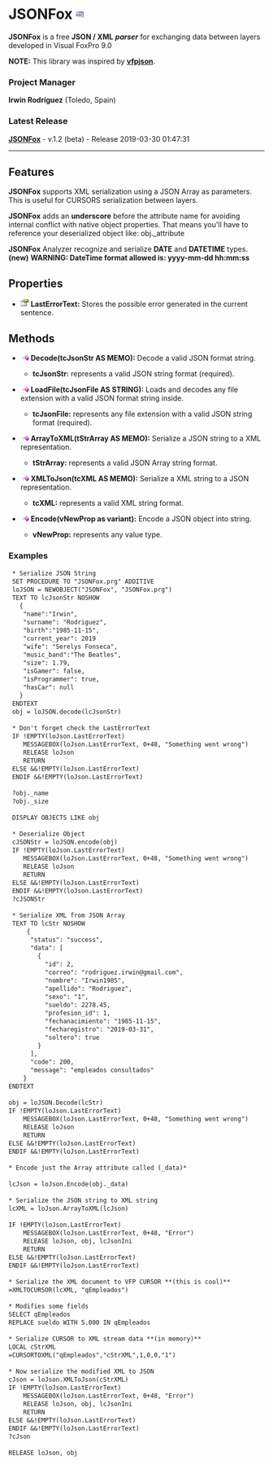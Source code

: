 # JSONFox ![](images/prg.gif)  

**JSONFox** is a free **JSON / XML** ***parser*** for exchanging data between layers developed in Visual FoxPro 9.0

**NOTE:** This library was inspired by **[vfpjson](https://github.com/sait/vfpjson)**.


### Project Manager

**Irwin Rodríguez** (Toledo, Spain)

### Latest Release

**[JSONFox](/README.md)** - v.1.2 (beta) - Release 2019-03-30 01:47:31

<hr>

## Features

**JSONFox** supports XML serialization using a JSON Array as parameters. This is useful for CURSORS serialization between layers.

**JSONFox** adds an **underscore** before the attribute name for avoiding internal conflict with native object properties. That means you'll have to reference your deserialized object like: obj._attribute

**JSONFox** Analyzer recognize and serialize **DATE** and **DATETIME** types. **(new)**
**WARNING: DateTime format allowed is: yyyy-mm-dd hh:mm:ss**

## Properties
* ![](images/prop.gif) **LastErrorText:** Stores the possible error generated in the current sentence.

## Methods

* ![](images/meth.gif) **Decode(tcJsonStr AS MEMO):** Decode a valid JSON format string.
  * **tcJsonStr:** represents a valid JSON string format (required).

* ![](images/meth.gif) **LoadFile(tcJsonFile AS STRING):** Loads and decodes any file extension with a valid JSON format string inside.
  * **tcJsonFile:** represents any file extension with a valid JSON string format (required).

* ![](images/meth.gif) **ArrayToXML(tStrArray AS MEMO):** Serialize a JSON string to a XML representation.
  * **tStrArray:** represents a valid JSON Array string format.

* ![](images/meth.gif) **XMLToJson(tcXML AS MEMO):** Serialize a XML string to a JSON representation.
  * **tcXML:** represents a valid XML string format.

* ![](images/meth.gif) **Encode(vNewProp as variant):** Encode a JSON object into string.
  * **vNewProp:** represents any value type.
  
### Examples

```xBase
 * Serialize JSON String
 SET PROCEDURE TO "JSONFox.prg" ADDITIVE
 loJSON = NEWOBJECT("JSONFox", "JSONFox.prg")
 TEXT TO lcJsonStr NOSHOW
   {
    "name":"Irwin",
    "surname": "Rodriguez",
    "birth":"1985-11-15",
    "current_year": 2019    
    "wife": "Serelys Fonseca",
    "music_band":"The Beatles",
    "size": 1.79,
    "isGamer": false,
    "isProgrammer": true, 
    "hasCar": null
   }
 ENDTEXT
 obj = loJSON.decode(lcJsonStr)
 
 * Don't forget check the LastErrorText
 IF !EMPTY(loJson.LastErrorText) 
 	MESSAGEBOX(loJson.LastErrorText, 0+48, "Something went wrong")
	RELEASE loJson
	RETURN
 ELSE &&!EMPTY(loJson.LastErrorText)
 ENDIF &&!EMPTY(loJson.LastErrorText)
 
 ?obj._name
 ?obj._size
 
 DISPLAY OBJECTS LIKE obj
 
 * Deserialize Object
 cJSONStr = loJSON.encode(obj)
 IF !EMPTY(loJson.LastErrorText) 
 	MESSAGEBOX(loJson.LastErrorText, 0+48, "Something went wrong")
	RELEASE loJson
	RETURN
 ELSE &&!EMPTY(loJson.LastErrorText)
 ENDIF &&!EMPTY(loJson.LastErrorText)
 ?cJSONStr
 
 * Serialize XML from JSON Array
 TEXT TO lcStr NOSHOW
	 {
	  "status": "success",
	  "data": [
	    {
	      "id": 2,
	      "correo": "rodriguez.irwin@gmail.com",
	      "nombre": "Irwin1985",
	      "apellido": "Rodriguez",
	      "sexo": "1",
	      "sueldo": 2278.45,
	      "profesion_id": 1,
	      "fechanacimiento": "1985-11-15",
	      "fecharegistro": "2019-03-31",
	      "soltero": true
	    }
	  ],
	  "code": 200,
	  "message": "empleados consultados"
	}
ENDTEXT

obj = loJSON.Decode(lcStr)
IF !EMPTY(loJson.LastErrorText) 
	MESSAGEBOX(loJson.LastErrorText, 0+48, "Something went wrong")
	RELEASE loJson
	RETURN
ELSE &&!EMPTY(loJson.LastErrorText)
ENDIF &&!EMPTY(loJson.LastErrorText)

* Encode just the Array attribute called (_data)*

lcJson = loJson.Encode(obj._data)

* Serialize the JSON string to XML string
lcXML = loJson.ArrayToXML(lcJson)

IF !EMPTY(loJson.LastErrorText)
	MESSAGEBOX(loJson.LastErrorText, 0+48, "Error")
	RELEASE loJson, obj, lcJsonIni
	RETURN
ELSE &&!EMPTY(loJson.LastErrorText)
ENDIF &&!EMPTY(loJson.LastErrorText)

* Serialize the XML document to VFP CURSOR **(this is cool)**
=XMLTOCURSOR(lcXML, "qEmpleados")

* Modifies some fields
SELECT qEmpleados
REPLACE sueldo WITH 5.000 IN qEmpleados

* Serialize CURSOR to XML stream data **(in memory)**
LOCAL cStrXML
=CURSORTOXML("qEmpleados","cStrXML",1,0,0,"1")

* Now serialize the modified XML to JSON
cJson = loJson.XMLToJson(cStrXML)
IF !EMPTY(loJson.LastErrorText)
	MESSAGEBOX(loJson.LastErrorText, 0+48, "Error")
	RELEASE loJson, obj, lcJsonIni
	RETURN
ELSE &&!EMPTY(loJson.LastErrorText)
ENDIF &&!EMPTY(loJson.LastErrorText)
?cJson

RELEASE loJson, obj
```
